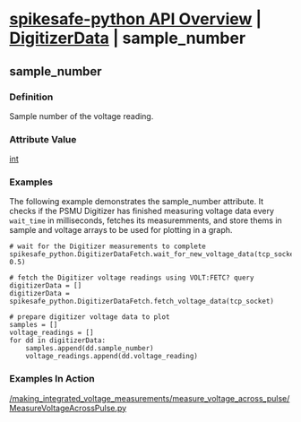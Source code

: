 # [spikesafe-python API Overview](/spikesafe_python_lib_docs/README.md) | [DigitizerData](/spikesafe_python_lib_docs/DigitizerData/README.md) | sample_number

## sample_number

### Definition
Sample number of the voltage reading.

### Attribute Value
[int](https://docs.python.org/3/library/functions.html#int)  

### Examples
The following example demonstrates the sample_number attribute. It checks if the PSMU Digitizer has finished measuring voltage data every `wait_time` in milliseconds, fetches its measuremments, and store thems in sample and voltage arrays to be used for plotting in a graph.
```
# wait for the Digitizer measurements to complete 
spikesafe_python.DigitizerDataFetch.wait_for_new_voltage_data(tcp_socket, 0.5)

# fetch the Digitizer voltage readings using VOLT:FETC? query
digitizerData = []
digitizerData = spikesafe_python.DigitizerDataFetch.fetch_voltage_data(tcp_socket)

# prepare digitizer voltage data to plot
samples = []
voltage_readings = []
for dd in digitizerData:
    samples.append(dd.sample_number)
    voltage_readings.append(dd.voltage_reading)
```

### Examples In Action
[/making_integrated_voltage_measurements/measure_voltage_across_pulse/MeasureVoltageAcrossPulse.py](/making_integrated_voltage_measurements/measure_voltage_across_pulse/MeasureVoltageAcrossPulse.py)